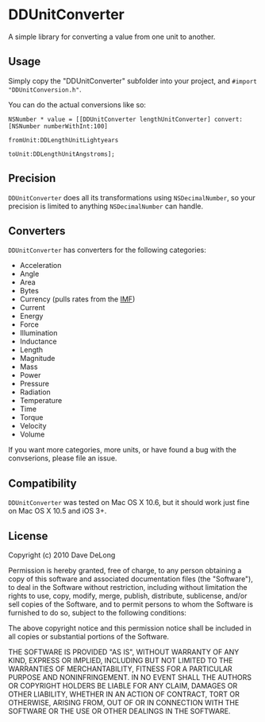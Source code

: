 # DDUnitConverter

A simple library for converting a value from one unit to another.

## Usage

Simply copy the "DDUnitConverter" subfolder into your project, and `#import "DDUnitConversion.h"`.

You can do the actual conversions like so:

	NSNumber * value = [[DDUnitConverter lengthUnitConverter] convert:[NSNumber numberWithInt:100]
															 fromUnit:DDLengthUnitLightyears
															   toUnit:DDLengthUnitAngstroms];
															   
## Precision

`DDUnitConverter` does all its transformations using `NSDecimalNumber`, so your precision is limited to anything `NSDecimalNumber` can handle.
															   
## Converters

`DDUnitConverter` has converters for the following categories:

- Acceleration
- Angle
- Area
- Bytes
- Currency (pulls rates from the [IMF](http://imf.org))
- Current
- Energy
- Force
- Illumination
- Inductance
- Length
- Magnitude
- Mass
- Power
- Pressure
- Radiation
- Temperature
- Time
- Torque
- Velocity
- Volume

If you want more categories, more units, or have found a bug with the convserions, please file an issue.

## Compatibility

`DDUnitConverter` was tested on Mac OS X 10.6, but it should work just fine on Mac OS X 10.5 and iOS 3+.

## License

Copyright (c) 2010 Dave DeLong

Permission is hereby granted, free of charge, to any person obtaining a copy
of this software and associated documentation files (the "Software"), to deal
in the Software without restriction, including without limitation the rights
to use, copy, modify, merge, publish, distribute, sublicense, and/or sell
copies of the Software, and to permit persons to whom the Software is
furnished to do so, subject to the following conditions:

The above copyright notice and this permission notice shall be included in
all copies or substantial portions of the Software.

THE SOFTWARE IS PROVIDED "AS IS", WITHOUT WARRANTY OF ANY KIND, EXPRESS OR
IMPLIED, INCLUDING BUT NOT LIMITED TO THE WARRANTIES OF MERCHANTABILITY,
FITNESS FOR A PARTICULAR PURPOSE AND NONINFRINGEMENT. IN NO EVENT SHALL THE
AUTHORS OR COPYRIGHT HOLDERS BE LIABLE FOR ANY CLAIM, DAMAGES OR OTHER
LIABILITY, WHETHER IN AN ACTION OF CONTRACT, TORT OR OTHERWISE, ARISING FROM,
OUT OF OR IN CONNECTION WITH THE SOFTWARE OR THE USE OR OTHER DEALINGS IN
THE SOFTWARE.